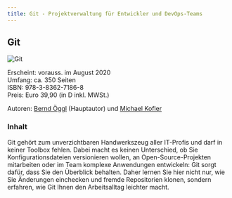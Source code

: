 ```yaml
---
title: Git - Projektverwaltung für Entwickler und DevOps-Teams
---
```


## Git

![Git](https://github.com/git-buch.png)

Erscheint: vorauss. im August 2020  
Umfang: ca. 350 Seiten  
ISBN: 978-3-8362-7186-8  
Preis: Euro 39,90 (in D inkl. MWSt.)

Autoren: [Bernd Öggl](https://komplett.cc) (Hauptautor) und [Michael Kofler](https://kofler.info)

### Inhalt

Git gehört zum unverzichtbaren Handwerkszeug aller IT-Profis und darf in keiner
Toolbox fehlen. Dabei macht es keinen Unterschied, ob Sie Konfigurationsdateien
versionieren wollen, an Open-Source-Projekten mitarbeiten oder im Team komplexe
Anwendungen entwickeln: Git sorgt dafür, dass Sie den Überblick behalten. Daher
lernen Sie hier nicht nur, wie Sie Änderungen einchecken und fremde
Repositorien klonen, sondern erfahren, wie Git Ihnen den Arbeitsalltag leichter
macht.
